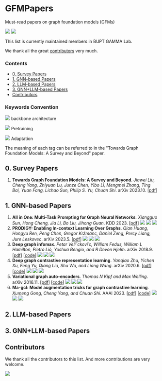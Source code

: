 # GFMPapers

Must-read papers on graph foundation models (GFMs)

![](https://img.shields.io/github/last-commit/BUPT-GAMMA/GFMpapers?color=blue) ![](https://img.shields.io/badge/PRs-Welcome-red) 

This list is currently maintained members in BUPT GAMMA Lab. 

We thank all the great [contributors](#contributors) very much.

### Contents

* [0. Survey Papers](#0-survey-papers)
* [1. GNN-based Papers](#1-gnn-based-papers)
* [2. LLM-based Papers](#2-llm-based-papers)
* [3. GNN+LLM-based Papers](#3-gnnllm-based-papers)
* [Contributors](#contributors)


### Keywords Convention

![](https://img.shields.io/badge/xxx-DCE7F1) backbone architecture

![](https://img.shields.io/badge/yyy-EAD8D9) Pretraining

![](https://img.shields.io/badge/zzz-D8D0E1) Adaptation

The meaning of each tag can be referred to in the "Towards Graph Foundation Models: A Survey and Beyond" paper.

## 0. Survey Papers
1. **Towards Graph Foundation Models: A Survey and Beyond**. *Jiawei Liu, Cheng Yang, Zhiyuan Lu, Junze Chen, Yibo Li, Mengmei Zhang, Ting Bai, Yuan Fang, Lichao Sun, Philip S. Yu, Chuan Shi*. arXiv 2023.10. [[pdf](https://arxiv.org/pdf/2310.11829.pdf)]


## 1. GNN-based Papers

1. **All in One: Multi-Task Prompting for Graph Neural Networks**. *Xiangguo Sun, Hong Cheng, Jia Li, Bo Liu, Jihong Guan*. KDD 2023. [[pdf](https://www.researchgate.net/profile/Jia-Li-127/publication/371608827_All_in_One_Multi-Task_Prompting_for_Graph_Neural_Networks/links/648c2270c41fb852dd0a4f62/All-in-One-Multi-Task-Prompting-for-Graph-Neural-Networks.pdf)] ![](https://img.shields.io/badge/GCN/GAT/Graph_Transformer-DCE7F1) ![](https://img.shields.io/badge/Same_Scale_CL-EAD8D9)  ![](https://img.shields.io/badge/Prompt_Tuning-D8D0E1)
1. **PRODIGY: Enabling In-context Learning Over Graphs**. *Qian Huang, Hongyu Ren, Peng Chen, Gregor Kržmanc, Daniel Zeng, Percy Liang, Jure Leskovec*. arXiv 2023.5. [[pdf](https://arxiv.org/pdf/2305.12600.pdf)] ![](https://img.shields.io/badge/GCN/GAT-DCE7F1) ![](https://img.shields.io/badge/Graph_Reconstruction/Supervised-EAD8D9)  ![](https://img.shields.io/badge/Prompt_Tuning-D8D0E1)
1. **Deep graph infomax**. *Petar Veliˇckovi´c, William Fedus, William L Hamilton, Pietro Liò, Yoshua Bengio, and R Devon Hjelm*. arXiv 2018.9. [[pdf](https://arxiv.org/pdf/1809.10341)] [[code](https://github.com/PetarV-/DGI)] ![](https://img.shields.io/badge/GCN-DCE7F1) ![](https://img.shields.io/badge/Graph_Reconstruction/Cross_Scale_CL-EAD8D9)  ![](https://img.shields.io/badge/Parameter_Efficient_FT-D8D0E1)
1. **Deep graph contrastive representation learning**. *Yanqiao Zhu, Yichen Xu, Feng Yu, Qiang Liu, Shu Wu, and Liang Wang*. arXiv 2020.6. [[pdf](https://arxiv.org/pdf/2006.04131.pdf)] [[code](https://github.com/CRIPAC-DIG/GRACE)] ![](https://img.shields.io/badge/GCN-DCE7F1) ![](https://img.shields.io/badge/Graph_Reconstruction/Same_Scale_CL-EAD8D9)  ![](https://img.shields.io/badge/Vanilla_FT-D8D0E1)
1. **Variational graph auto-encoders**. *Thomas N Kipf and Max Welling*. arXiv 2016.11. [[pdf](https://arxiv.org/pdf/1611.07308.pdf)] [[code](https://github.com/tkipf/gae)] ![](https://img.shields.io/badge/GCN-DCE7F1) ![](https://img.shields.io/badge/Graph_Reconstruction/Graph_Reconstruction/Property_Prediction-EAD8D9)  ![](https://img.shields.io/badge/Vanilla_FT-D8D0E1)
1. **Ma-gcl: Model augmentation tricks for graph contrastive learning**. *Xumeng Gong, Cheng Yang, and Chuan Shi*. AAAI 2023. [[pdf](https://ojs.aaai.org/index.php/AAAI/article/download/25547/25319)] [[code](https://github.com/GXM1141/MA-GCL)] ![](https://img.shields.io/badge/GCN-DCE7F1) ![](https://img.shields.io/badge/Same_Scale_CL-EAD8D9)  ![](https://img.shields.io/badge/Vanilla_FT-D8D0E1)


## 2. LLM-based Papers




## 3. GNN+LLM-based Papers


## Contributors

We thank all the contributors to this list. And more contributions are very welcome.

<a href="https://github.com/BUPT-GAMMA/GFMpapers/graphs/contributors">
  <img src="https://contrib.rocks/image?repo=BUPT-GAMMA/GFMpapers" />
</a>

